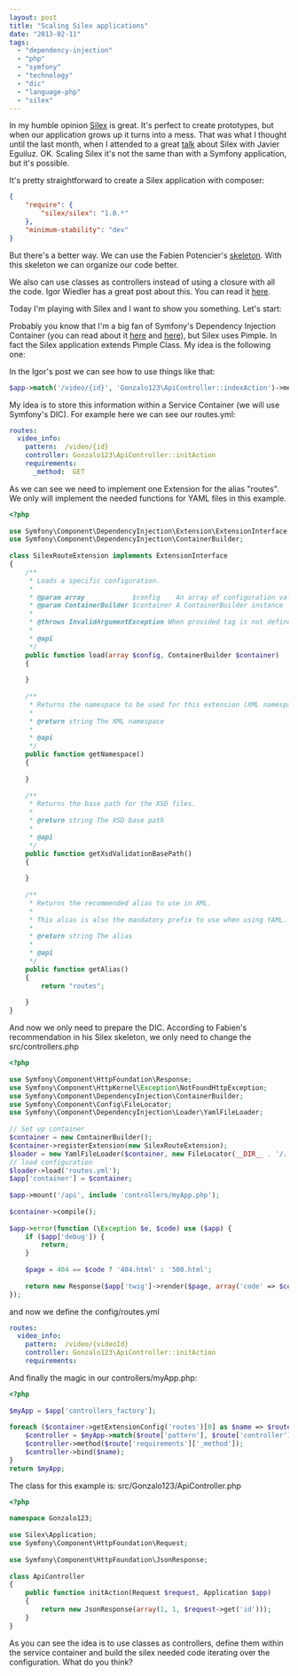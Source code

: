 ```yaml
---
layout: post
title: "Scaling Silex applications"
date: "2013-02-11"
tags:
  - "dependency-injection"
  - "php"
  - "symfony"
  - "technology"
  - "dic"
  - "language-php"
  - "silex"
---
```


In my humble opinion [Silex](http://silex.sensiolabs.org/) is great. It's perfect to create prototypes, but when our application grows up it turns into a mess. That was what I thought until the last month, when I attended to a great [talk](http://www.slideshare.net/javier.eguiluz/silex-desarrollo-web-gil-y-profesional-con-php) about Silex with Javier Eguiluz. OK. Scaling Silex it's not the same than with a Symfony application, but it's possible.

It's pretty straightforward to create a Silex application with composer:

```json
{
    "require": {
        "silex/silex": "1.0.*"
    },
    "minimum-stability": "dev"
}
```

But there's a better way. We can use the Fabien Potencier's [skeleton](https://github.com/fabpot/Silex-Skeleton). With this skeleton we can organize our code better.

We also can use classes as controllers instead of using a closure with all the code. Igor Wiedler has a great post about this. You can read it [here](https://igor.io/2012/11/09/scaling-silex.html).

Today I'm playing with Silex and I want to show you something. Let's start:

Probably you know that I'm a big fan of Symfony's Dependency Injection Container (you can read about it [here](http://gonzalo123.com/2012/09/03/dependency-injection-containers-with-php-when-pimple-is-not-enough/) and [here](http://gonzalo123.com/2013/01/07/handling-several-pdo-database-connections-in-symfony2-through-the-dependency-injection-container-with-php/)), but Silex uses Pimple. In fact the Silex application extends Pimple Class. My idea is the following one:

In the Igor's post we can see how to use things like that:

```php
$app->match('/video/{id}', 'Gonzalo123\ApiController::indexAction')->method('GET')->bind('video_info');
```

My idea is to store this information within a Service Container (we will use Symfony's DIC). For example here we can see our routes.yml:

```yaml
routes:
  video_info:
    pattern:  /video/{id}
    controller: Gonzalo123\ApiController::initAction
    requirements:
      _method:  GET
```

As we can see we need to implement one Extension for the alias "routes". We only will implement the needed functions for YAML files in this example.

```php
<?php
 
use Symfony\Component\DependencyInjection\Extension\ExtensionInterface;
use Symfony\Component\DependencyInjection\ContainerBuilder;
 
class SilexRouteExtension implements ExtensionInterface
{
    /**
     * Loads a specific configuration.
     *
     * @param array            $config    An array of configuration values
     * @param ContainerBuilder $container A ContainerBuilder instance
     *
     * @throws InvalidArgumentException When provided tag is not defined in this extension
     *
     * @api
     */
    public function load(array $config, ContainerBuilder $container)
    {
 
    }
 
    /**
     * Returns the namespace to be used for this extension (XML namespace).
     *
     * @return string The XML namespace
     *
     * @api
     */
    public function getNamespace()
    {
 
    }
 
    /**
     * Returns the base path for the XSD files.
     *
     * @return string The XSD base path
     *
     * @api
     */
    public function getXsdValidationBasePath()
    {
 
    }
 
    /**
     * Returns the recommended alias to use in XML.
     *
     * This alias is also the mandatory prefix to use when using YAML.
     *
     * @return string The alias
     *
     * @api
     */
    public function getAlias()
    {
        return "routes";
 
    }
}
```

And now we only need to prepare the DIC. According to Fabien's recommendation in his Silex skeleton, we only need to change the src/controllers.php

```php
<?php
 
use Symfony\Component\HttpFoundation\Response;
use Symfony\Component\HttpKernel\Exception\NotFoundHttpException;
use Symfony\Component\DependencyInjection\ContainerBuilder;
use Symfony\Component\Config\FileLocator;
use Symfony\Component\DependencyInjection\Loader\YamlFileLoader;
 
// Set up container
$container = new ContainerBuilder();
$container->registerExtension(new SilexRouteExtension);
$loader = new YamlFileLoader($container, new FileLocator(__DIR__ . '/../config/'));
// load configuration
$loader->load('routes.yml');
$app['container'] = $container;
 
$app->mount('/api', include 'controllers/myApp.php');
 
$container->compile();
 
$app->error(function (\Exception $e, $code) use ($app) {
    if ($app['debug']) {
        return;
    }
 
    $page = 404 == $code ? '404.html' : '500.html';
 
    return new Response($app['twig']->render($page, array('code' => $code)), $code);
});
```

and now we define the config/routes.yml

```yaml
routes:
  video_info:
    pattern:  /video/{videoId}
    controller: Gonzalo123\ApiController::initAction
    requirements:
```

And finally the magic in our controllers/myApp.php:

```php
<?php
 
$myApp = $app['controllers_factory'];
 
foreach ($container->getExtensionConfig('routes')[0] as $name => $route) {
    $controller = $myApp->match($route['pattern'], $route['controller']);
    $controller->method($route['requirements']['_method']);
    $controller->bind($name);
}
return $myApp;
```

The class for this example is: src/Gonzalo123/ApiController.php

```php
<?php
 
namespace Gonzalo123;
 
use Silex\Application;
use Symfony\Component\HttpFoundation\Request;
 
use Symfony\Component\HttpFoundation\JsonResponse;
 
class ApiController
{
    public function initAction(Request $request, Application $app)
    {
        return new JsonResponse(array(1, 1, $request->get('id')));
    }
}
```

As you can see the idea is to use classes as controllers, define them within the service container and build the silex needed code iterating over the configuration. What do you think?
